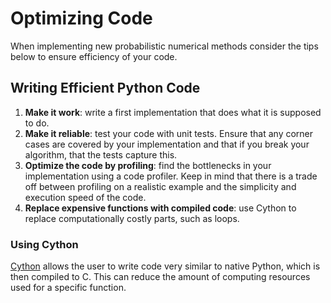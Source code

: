 # Optimizing Code

When implementing new probabilistic numerical methods consider the tips below to ensure efficiency of your code.

## Writing Efficient Python Code

1. **Make it work**: write a first implementation that does what it is supposed to do.
2. **Make it reliable**: test your code with unit tests. Ensure that any corner cases are covered by your implementation and that if you break your algorithm, that the tests capture this.
3. **Optimize the code by profiling**: find the bottlenecks in your implementation using a code profiler. Keep in mind that there is a trade off between profiling on a realistic example and the simplicity and execution speed of the code.
4. **Replace expensive functions with compiled code**: use Cython to replace computationally costly parts, such as loops.

### Using Cython

[Cython](https://cython.org/) allows the user to write code very similar to native Python, which is then compiled to C. This can reduce the amount of computing resources used for a specific function.